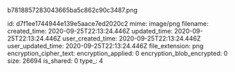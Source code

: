 b7818857283043665ba5c862c90c3487.png

id: d7f1ee1744944e139e5aace7ed2020c2
mime: image/png
filename: 
created_time: 2020-09-25T22:13:24.446Z
updated_time: 2020-09-25T22:13:24.446Z
user_created_time: 2020-09-25T22:13:24.446Z
user_updated_time: 2020-09-25T22:13:24.446Z
file_extension: png
encryption_cipher_text: 
encryption_applied: 0
encryption_blob_encrypted: 0
size: 26694
is_shared: 0
type_: 4